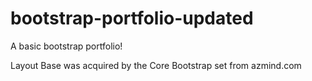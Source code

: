 # bootstrap-portfolio-updated
A basic bootstrap portfolio!

Layout Base was acquired by the Core Bootstrap set from azmind.com